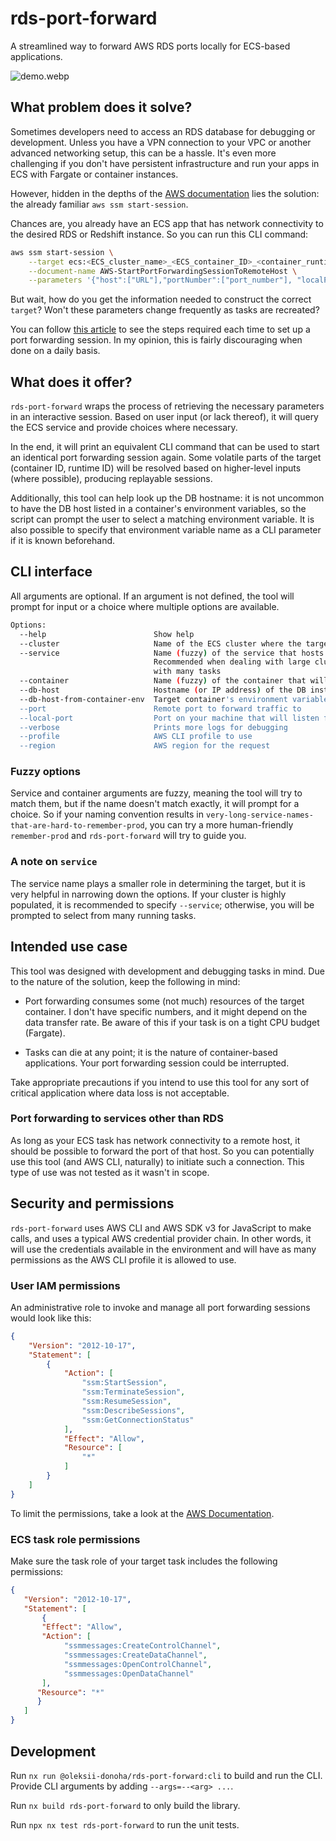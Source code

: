 # rds-port-forward

A streamlined way to forward AWS RDS ports locally for ECS-based applications.

![demo.webp](./demo.webp)

## What problem does it solve?

Sometimes developers need to access an RDS database for debugging or development. Unless you have a VPN connection to your VPC or another advanced networking setup, this can be a hassle. It's even more challenging if you don't have persistent infrastructure and run your apps in ECS with Fargate or container instances.

However, hidden in the depths of the [AWS documentation](https://docs.aws.amazon.com/systems-manager/latest/userguide/session-manager-working-with-sessions-start.html#sessions-remote-port-forwarding) lies the solution: the already familiar `aws ssm start-session`.

Chances are, you already have an ECS app that has network connectivity to the desired RDS or Redshift instance. So you can run this CLI command:

```sh
aws ssm start-session \
    --target ecs:<ECS_cluster_name>_<ECS_container_ID>_<container_runtime_ID> \
    --document-name AWS-StartPortForwardingSessionToRemoteHost \
    --parameters '{"host":["URL"],"portNumber":["port_number"], "localPortNumber":["port_number"]}'
```

But wait, how do you get the information needed to construct the correct `target`? Won't these parameters change frequently as tasks are recreated?

You can follow [this article](https://aws.plainenglish.io/using-ecs-fargate-with-local-port-forwarding-to-aws-resources-in-private-subnet-9ed2e3f4c5fb) to see the steps required each time to set up a port forwarding session. In my opinion, this is fairly discouraging when done on a daily basis.

## What does it offer?

`rds-port-forward` wraps the process of retrieving the necessary parameters in an interactive session. Based on user input (or lack thereof), it will query the ECS service and provide choices where necessary.

In the end, it will print an equivalent CLI command that can be used to start an identical port forwarding session again. Some volatile parts of the target (container ID, runtime ID) will be resolved based on higher-level inputs (where possible), producing replayable sessions.

Additionally, this tool can help look up the DB hostname: it is not uncommon to have the DB host listed in a container's environment variables, so the script can prompt the user to select a matching environment variable. It is also possible to specify that environment variable name as a CLI parameter if it is known beforehand.

## CLI interface

All arguments are optional. If an argument is not defined, the tool will prompt for input or a choice where multiple options are available.

```sh
Options:
  --help                        Show help                                                                                  [boolean]
  --cluster                     Name of the ECS cluster where the target resides                                            [string]
  --service                     Name (fuzzy) of the service that hosts the target task
                                Recommended when dealing with large clusters
                                with many tasks                                                                             [string]
  --container                   Name (fuzzy) of the container that will be used to forward the port                         [string]
  --db-host                     Hostname (or IP address) of the DB instance to which the local port will be forwarded       [string]
  --db-host-from-container-env  Target container's environment variable whose value points to the DB hostname (or IP)       [string]
  --port                        Remote port to forward traffic to                                                           [string]
  --local-port                  Port on your machine that will listen for requests                                           [string]
  --verbose                     Prints more logs for debugging                                                             [boolean]
  --profile                     AWS CLI profile to use                                                                      [string]
  --region                      AWS region for the request                                                                  [string]
```

### Fuzzy options

Service and container arguments are fuzzy, meaning the tool will try to match them, but if the name doesn't match exactly, it will prompt for a choice. So if your naming convention results in `very-long-service-names-that-are-hard-to-remember-prod`, you can try a more human-friendly `remember-prod` and `rds-port-forward` will try to guide you.

### A note on `service`

The service name plays a smaller role in determining the target, but it is very helpful in narrowing down the options. If your cluster is highly populated, it is recommended to specify `--service`; otherwise, you will be prompted to select from many running tasks.

## Intended use case

This tool was designed with development and debugging tasks in mind. Due to the nature of the solution, keep the following in mind:

- Port forwarding consumes some (not much) resources of the target container. I don't have specific numbers, and it might depend on the data transfer rate. Be aware of this if your task is on a tight CPU budget (Fargate).

- Tasks can die at any point; it is the nature of container-based applications. Your port forwarding session could be interrupted.

Take appropriate precautions if you intend to use this tool for any sort of critical application where data loss is not acceptable.

### Port forwarding to services other than RDS

As long as your ECS task has network connectivity to a remote host, it should be possible to forward the port of that host. So you can potentially use this tool (and AWS CLI, naturally) to initiate such a connection. This type of use was not tested as it wasn't in scope.

## Security and permissions

`rds-port-forward` uses AWS CLI and AWS SDK v3 for JavaScript to make calls, and uses a typical AWS credential provider chain. In other words, it will use the credentials available in the environment and will have as many permissions as the AWS CLI profile it is allowed to use.

### User IAM permissions

An administrative role to invoke and manage all port forwarding sessions would look like this:

```json
{
    "Version": "2012-10-17",
    "Statement": [
        {
            "Action": [
                "ssm:StartSession",
                "ssm:TerminateSession",
                "ssm:ResumeSession",
                "ssm:DescribeSessions",
                "ssm:GetConnectionStatus"
            ],
            "Effect": "Allow",
            "Resource": [
                "*"
            ]
        }
    ]
}
```

To limit the permissions, take a look at the [AWS Documentation](https://docs.aws.amazon.com/systems-manager/latest/userguide/getting-started-restrict-access-quickstart.html).

### ECS task role permissions

Make sure the task role of your target task includes the following permissions:

```json
{
   "Version": "2012-10-17",
   "Statement": [
       {
       "Effect": "Allow",
       "Action": [
            "ssmmessages:CreateControlChannel",
            "ssmmessages:CreateDataChannel",
            "ssmmessages:OpenControlChannel",
            "ssmmessages:OpenDataChannel"
       ],
      "Resource": "*"
      }
   ]
}
```

## Development

Run `nx run @oleksii-donoha/rds-port-forward:cli` to build and run the CLI. Provide CLI arguments by adding `--args=--<arg> ...`.

Run `nx build rds-port-forward` to only build the library.

Run `npx nx test rds-port-forward` to run the unit tests.

